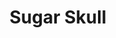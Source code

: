 ---
title: Sugar Skull
price: 18.00
tags: ["dog-collars"]
description: For the skull  dog.
size: All
fields: sugar-skull
templateKey: product-page-layout
image: catty/sugar-skull.png
customField: 
    name: Select Size
    values: [{name: 'XSmall', priceChange: 0}, {name: 'Small', priceChange: 2},{name: 'Medium', priceChange: 5.00},{name: 'Large', priceChange: 7.00}, {name: 'XLarge', priceChange: 12 }]
---